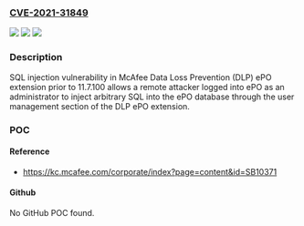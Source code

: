 ### [CVE-2021-31849](https://cve.mitre.org/cgi-bin/cvename.cgi?name=CVE-2021-31849)
![](https://img.shields.io/static/v1?label=Product&message=Data%20Loss%20Prevention%20(DLP)%20ePO%20extension&color=blue)
![](https://img.shields.io/static/v1?label=Version&message=%3C%2011.7.100%20&color=brighgreen)
![](https://img.shields.io/static/v1?label=Vulnerability&message=CWE-89%20SQL%20Injection&color=brighgreen)

### Description

SQL injection vulnerability in McAfee Data Loss Prevention (DLP) ePO extension prior to 11.7.100 allows a remote attacker logged into ePO as an administrator to inject arbitrary SQL into the ePO database through the user management section of the DLP ePO extension.

### POC

#### Reference
- https://kc.mcafee.com/corporate/index?page=content&id=SB10371

#### Github
No GitHub POC found.

